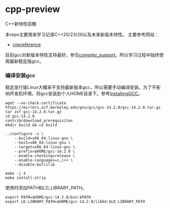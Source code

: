 # cpp-preview
C++新特性前瞻

本repo主要用来学习记录C++20/23/26以及未来新版本特性。
主要参考网站：
* [cppreference](https://en.cppreference.com/)

目前gcc对新版本特性支持最好，参见[compiler_support](https://en.cppreference.com/w/cpp/compiler_support)。所以学习过程中始终使用最新稳定版gcc。

### 编译安装gcc
稳定发行版Linux大概率不支持最新版本gcc，所以需要手动编译安装。为了不影响开发机环境，将gcc安装到个人HOME目录下。参考[InstallingGCC](https://gcc.gnu.org/wiki/InstallingGCC)。
```shell
wget --no-check-certificate https://mirrors.ocf.berkeley.edu/gnu/gcc/gcc-14.2.0/gcc-14.2.0.tar.gz
tar zxf gcc-14.2.0.tar.gz
cd gcc-14.2.0
contrib/download_prerequisites
mkdir build && cd build

../configure -v \
    --build=x86_64-linux-gnu \
    --host=x86_64-linux-gnu \
    --target=x86_64-linux-gnu \
    --prefix=$HOME/gcc-14.2.0 \
    --enable-checking=release \
    --enable-languages=c,c++ \
    --disable-multilib

make -j 4
make install-strip
```
使用时添加PATH和LD_LIBRARY_PATH。
```shell
export PATH=$HOME/gcc-14.2.0/bin:$PATH
export LD_LIBRARY_PATH=$HOME/gcc-14.2.0/lib64:$LD_LIBRARY_PATH
```

